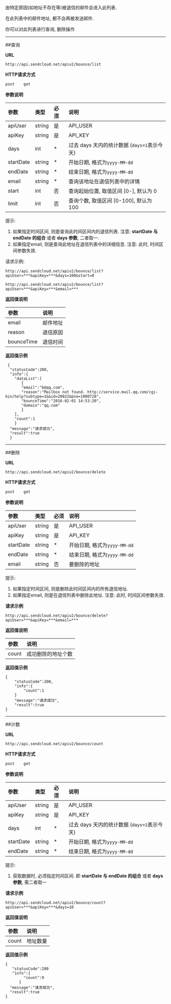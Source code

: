     
由特定原因(如地址不存在等)被退信的邮件会进入此列表.

在此列表中的邮件地址, 都不会再被发送邮件.
    
你可以对此列表进行查询, 删除操作
    
- - -
##查询    
    
**URL**    
```
http://api.sendcloud.net/apiv2/bounce/list
```
    
**HTTP请求方式** 
```bash
post    get
```
    
**参数说明**
    
|参数|类型|必须|说明|
|:---|:---|:---|:---|
|apiUser|string|是|API_USER| 
|apiKey|string|是|API_KEY| 
|days|int|*|过去 days 天内的统计数据 (`days=1`表示今天)| 
|startDate|string|*|开始日期, 格式为`yyyy-MM-dd`|
|endDate|string|*|结束日期, 格式为`yyyy-MM-dd`|
|email|string|*|查询该地址在退信列表中的详情|
|start|int|否|查询起始位置, 取值区间 [0-], 默认为 0|
|limit|int|否|查询个数, 取值区间 [0-100], 默认为 100|

提示:

1. 如果指定时间区间, 则是查询此时间区间内的退信列表. 注意: **startDate 与 endDate 的组合** 或者 **days 参数**, 二者取一. 
2. 如果指定email, 则是查询此地址在退信列表中的详细信息. 注意: 此时, 时间区间参数失效.

请求示例:
```
http://api.sendcloud.net/apiv2/bounce/list?apiUser=***&apiKey=***&days=100&start=0

http://api.sendcloud.net/apiv2/bounce/list?apiUser=***&apiKey=***&email=***
```
    
**返回值说明**
    
|参数|说明|
|:---|:---|
|email|邮件地址|
|reason|退信原因|
|bounceTime|退信时间|
    
**返回值示例** 
```    
 {
  "statusCode":200,  
  "info":{
    "dataList":[
       {
       "email":"b@qq.com",
       "reason":"Mailbox not found. http://service.mail.qq.com/cgi-bin/help?subtype=1&&id=20022&&no=1000728",
       "bounceTime":"2016-02-01 14:53:20",
       "domain":"qq.com"
       }
    ],
    "count":1
    }
  "message":"请求成功",
  "result":true
  }
```
    
- - -
    
##删除

**URL**    
```
http://api.sendcloud.net/apiv2/bounce/delete
```
    
**HTTP请求方式** 
```bash
post    get
```
    
**参数说明**
    
|参数|类型|必须|说明|
|:---|:---|:---|:---|
|apiUser|string|是|API_USER| 
|apiKey|string|是|API_KEY| 
|startDate|string|*|开始日期, 格式为`yyyy-MM-dd`|
|endDate|string|*|结束日期, 格式为`yyyy-MM-dd`|
|email|string|否|要删除的地址|
    
提示:

1. 如果指定时间区间, 则是删除此时间区间内的所有退信地址.
2. 如果指定email, 则是在退信列表中删除此地址. 注意: 此时, 时间区间参数失效.
    
**请求示例**
```
http://api.sendcloud.net/apiv2/bounce/delete?apiUser=***&apiKey=***&email=***
```
    
**返回值说明**
    
|参数|说明|
|:---|:---|
|count|成功删除的地址个数|
    
**返回值示例**
```
{
    "statusCode":200,
    "info":{
        "count":1
    }
    "message":"请求成功",
    "result":true
}
```    
- - -
    
##计数

**URL**
```
http://api.sendcloud.net/apiv2/bounce/count
```
    
**HTTP请求方式**
```bash
post    get
```
    
**参数说明**
    
|参数|类型|必须|说明|    
|:---|:---|:---|:---|
|apiUser|string|是|API_USER|
|apiKey|string|是|API_KEY|
|days|int|*|过去 days 天内的统计数据 (`days=1`表示今天)| 
|startDate|string|*|开始日期, 格式为`yyyy-MM-dd`|
|endDate|string|*|结束日期, 格式为`yyyy-MM-dd`|
    
提示:

1. 获取数据时, 必须指定时间区间. 即 **startDate 与 endDate 的组合** 或者 **days 参数**, 需二者取一
    
**请求示例**
```
http://api.sendcloud.net/apiv2/bounce/count?apiUser=***&apiKey=***&days=10
```
    
**返回值说明**
    
|参数|说明|
|:---|:---|
|count|地址数量|
    
**返回值示例**
```
{  
   "statusCode":200 
   "info":{
        "count":9
      }
  "message":"请求成功",
  "result":true
}
```

